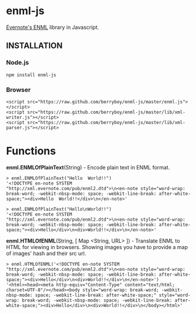 enml-js
===========

[Evernote's ENML](http://dev.evernote.com/documentation/cloud/chapters/ENML.php) library in Javascript.

## INSTALLATION

### Node.js

    npm install enml-js

### Browser

    <script src="https://raw.github.com/berryboy/enml-js/master/enml.js"></script> 
    <script src="https://raw.github.com/berryboy/enml-js/master/lib/xml-writer.js"></script>
    <script src="https://raw.github.com/berryboy/enml-js/master/lib/xml-parser.js"></script> 

Functions
============

**enml.ENMLOfPlainText**(String) - Encode plain text in ENML format.
    
    > enml.ENMLOfPlainText("Hello  World!!")
    '<!DOCTYPE en-note SYSTEM "http://xml.evernote.com/pub/enml2.dtd">\n<en-note style="word-wrap: break-word; -webkit-nbsp-mode: space; -webkit-line-break: after-white-space;"><div>Hello  World!!</div>\n</en-note>'

    > enml.ENMLOfPlainText("Hello\nWorld!!")
    '<!DOCTYPE en-note SYSTEM "http://xml.evernote.com/pub/enml2.dtd">\n<en-note style="word-wrap: break-word; -webkit-nbsp-mode: space; -webkit-line-break: after-white-space;"><div>Hello</div>\n<div>World!!</div>\n</en-note>'

**enml.HTMLOfENML**(String, [ Map <String, URL> ]) - Translate ENML to HTML for viewing in browsers. Showing images you have to provide a map of images' hash and their src url.

    > enml.HTMLOfENML('<!DOCTYPE en-note SYSTEM "http://xml.evernote.com/pub/enml2.dtd">\n<en-note style="word-wrap: break-word; -webkit-nbsp-mode: space; -webkit-line-break: after-white-space;"><div>Hello</div>\n<div>World!!</div>\n</en-note>')
    '<html><head><meta http-equiv="Content-Type" content="text/html; charset=UTF-8"/></head><body style="word-wrap: break-word; -webkit-nbsp-mode: space; -webkit-line-break: after-white-space;" style="word-wrap: break-word; -webkit-nbsp-mode: space; -webkit-line-break: after-white-space;"><div>Hello</div>\n<div>World!!</div>\n</body></html>'

